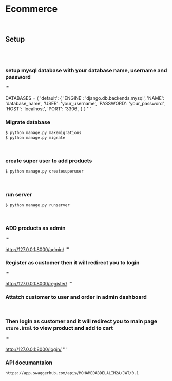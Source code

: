 # Ecommerce
<br/>

## Setup
<br/>
<br/>

### setup mysql database with your database name, username and password 

'''

DATABASES = {
    'default': {
        'ENGINE': 'django.db.backends.mysql',
        'NAME': 'database_name',
        'USER': 'your_username',
        'PASSWORD': 'your_password',
        'HOST': 'localhost',
        'PORT': '3306',
    }
}
'''
<br/>

### Migrate database
```bash
$ python manage.py makemigrations
$ python manage.py migrate
```
<br/>

### create super user to add products
```bash
$ python manage.py createsuperuser
```
<br/>

### run server
```bash
$ python manage.py runserver
```
<br/>

### ADD products as admin
'''

http://127.0.0.1:8000/admin/
'''
<br/>

### Register as customer then it will redirect you to login 
'''

http://127.0.0.1:8000/register/
'''
<br/>

### Attatch customer to user and order in admin dashboard
<br/>

### Then login as customer and it will redirect you to main page `store.html` to view product and add to cart

'''

http://127.0.0.1:8000/login/
'''
<br/>

### API documantaion 
`https://app.swaggerhub.com/apis/MOHAMEDABDELALIM2A/JWT/0.1`